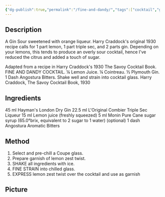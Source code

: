 ```yaml
---
{"dg-publish":true,"permalink":"/fine-and-dandy/","tags":["cocktail","gin","triple-sec"]}
---
```


## Description


A Gin Sour sweetened with orange liqueur. Harry Craddock's original 1930 recipe calls for 1 part lemon, 1 part triple sec, and 2 parts gin. Depending on your lemons, this tends to produce an overly sour cocktail, hence I've reduced the citrus and added a touch of sugar. 


Adapted from a recipe in Harry Craddock's 1930 The Savoy Cocktail Book. FINE AND DANDY COCKTAIL. ¼ Lemon Juice. ¼ Cointreau. ½ Plymouth Gin. 1 Dash Angostura Bitters. Shake well and strain into cocktail glass. Harry Craddock, The Savoy Cocktail Book, 1930

## Ingredients
45 ml Hayman's London Dry Gin 
22.5 ml L'Original Combier Triple Sec Liqueur 
15 ml Lemon juice (freshly squeezed) 
5 ml Monin Pure Cane sugar syrup (65.0°brix, equivalent to 2 sugar to 1 water) (optional) 
1 dash Angostura Aromatic Bitters

## Method
1. Select and pre-chill a Coupe glass. 
2. Prepare garnish of lemon zest twist. 
3. SHAKE all ingredients with ice. 
4. FINE STRAIN into chilled glass. 
5. EXPRESS lemon zest twist over the cocktail and use as garnish

## Picture

